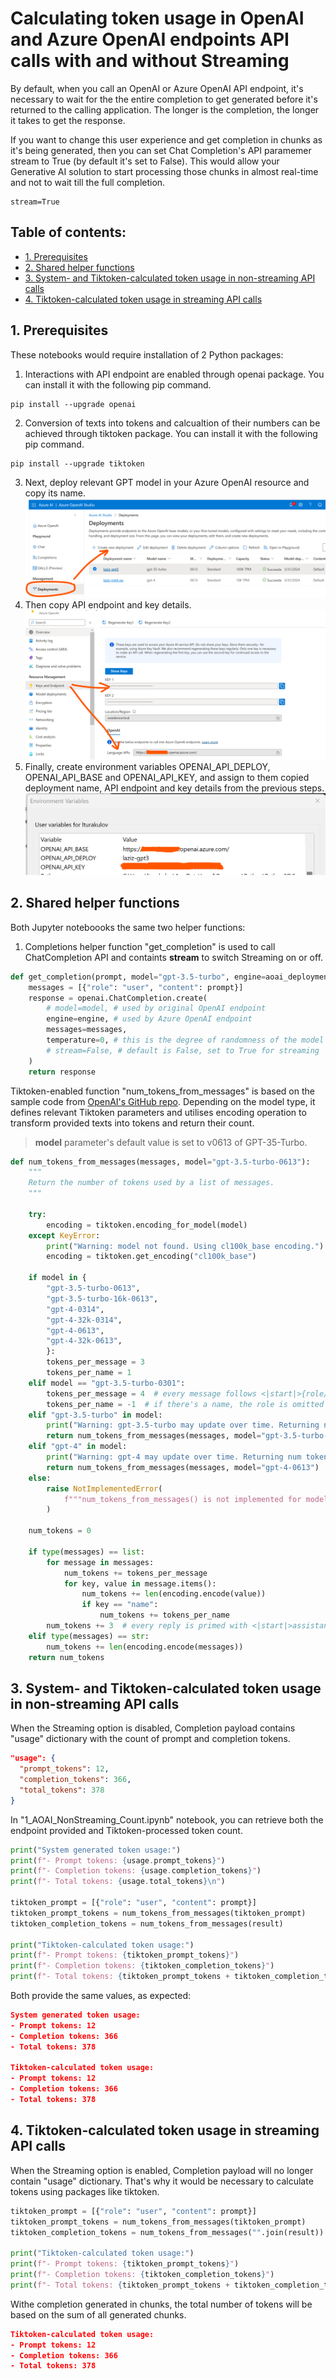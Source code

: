 # Calculating token usage in OpenAI and Azure OpenAI endpoints API calls with and without Streaming
By default, when you call an OpenAI or Azure OpenAI API endpoint, it's necessary to wait for the the entire completion to get generated before it's returned to the calling application. The longer is the completion, the longer it takes to get the response.

If you want to change this user experience and get completion in chunks as it's being generated, then you can set Chat Completion's API paramemer stream to True (by default it's set to False). This would allow your Generative AI solution to start processing those chunks in almost real-time and not to wait till the full completion.
```
stream=True
```

## Table of contents:
- [1. Prerequisites](https://github.com/LazaUK/AOAI-Streaming-TokenUsage#1-prerequisites)
- [2. Shared helper functions](https://github.com/LazaUK/AOAI-Streaming-TokenUsage#2-shared-helper-functions)
- [3. System- and Tiktoken-calculated token usage in non-streaming API calls](https://github.com/LazaUK/AOAI-Streaming-TokenUsage#3-system--and-tiktoken-calculated-token-usage-in-non-streaming-api-calls)
- [4. Tiktoken-calculated token usage in streaming API calls](https://github.com/LazaUK/AOAI-Streaming-TokenUsage#4-tiktoken-calculated-token-usage-in-streaming-api-calls)

## 1. Prerequisites
These notebooks would require installation of 2 Python packages:
1. Interactions with API endpoint are enabled through openai package. You can install it with the following pip command.
```
pip install --upgrade openai
```
2. Conversion of texts into tokens and calcualtion of their numbers can be achieved through tiktoken package. You can install it with the following pip command.
```
pip install --upgrade tiktoken
```
3. Next, deploy relevant GPT model in your Azure OpenAI resource and copy its name.
![screenshot_1_deploy](images/tiktoken_1_deploy.png)
4. Then copy API endpoint and key details.
![screenshot_1_access](images/tiktoken_1_access.png)
5. Finally, create environment variables OPENAI_API_DEPLOY, OPENAI_API_BASE and OPENAI_API_KEY, and assign to them copied deployment name, API endpoint and key details from the previous steps.
![screenshot_1_environ](images/tiktoken_1_environ.png)

## 2. Shared helper functions
Both Jupyter noteboooks the same two helper functions:
1. Completions helper function "get_completion" is used to call ChatCompletion API and containts **stream** to switch Streaming on or off.
``` Python
def get_completion(prompt, model="gpt-3.5-turbo", engine=aoai_deployment):
    messages = [{"role": "user", "content": prompt}]
    response = openai.ChatCompletion.create(
        # model=model, # used by original OpenAI endpoint
        engine=engine, # used by Azure OpenAI endpoint
        messages=messages,
        temperature=0, # this is the degree of randomness of the model's output
        # stream=False, # default is False, set to True for streaming
    )
    return response
```
Tiktoken-enabled function "num_tokens_from_messages" is based on the sample code from [OpenAI's GitHub repo](https://github.com/openai/openai-cookbook/blob/main/examples/How_to_count_tokens_with_tiktoken.ipynb). Depending on the model type, it defines relevant Tiktoken parameters and utilises encoding operation to transform provided texts into tokens and return their count.

> **model** parameter's default value is set to v0613 of GPT-35-Turbo. 
``` Python
def num_tokens_from_messages(messages, model="gpt-3.5-turbo-0613"):
    """
    Return the number of tokens used by a list of messages.
    """
    
    try:
        encoding = tiktoken.encoding_for_model(model)
    except KeyError:
        print("Warning: model not found. Using cl100k_base encoding.")
        encoding = tiktoken.get_encoding("cl100k_base")

    if model in {
        "gpt-3.5-turbo-0613",
        "gpt-3.5-turbo-16k-0613",
        "gpt-4-0314",
        "gpt-4-32k-0314",
        "gpt-4-0613",
        "gpt-4-32k-0613",
        }:
        tokens_per_message = 3
        tokens_per_name = 1
    elif model == "gpt-3.5-turbo-0301":
        tokens_per_message = 4  # every message follows <|start|>{role/name}\n{content}<|end|>\n
        tokens_per_name = -1  # if there's a name, the role is omitted
    elif "gpt-3.5-turbo" in model:
        print("Warning: gpt-3.5-turbo may update over time. Returning num tokens assuming gpt-3.5-turbo-0613.")
        return num_tokens_from_messages(messages, model="gpt-3.5-turbo-0613")
    elif "gpt-4" in model:
        print("Warning: gpt-4 may update over time. Returning num tokens assuming gpt-4-0613.")
        return num_tokens_from_messages(messages, model="gpt-4-0613")
    else:
        raise NotImplementedError(
            f"""num_tokens_from_messages() is not implemented for model {model}. See https://github.com/openai/openai-python/blob/main/chatml.md for information on how messages are converted to tokens."""
        )
    
    num_tokens = 0

    if type(messages) == list:
        for message in messages:
            num_tokens += tokens_per_message
            for key, value in message.items():
                num_tokens += len(encoding.encode(value))
                if key == "name":
                    num_tokens += tokens_per_name
        num_tokens += 3  # every reply is primed with <|start|>assistant<|message|>
    elif type(messages) == str:
        num_tokens += len(encoding.encode(messages))
    return num_tokens
```

## 3. System- and Tiktoken-calculated token usage in non-streaming API calls
When the Streaming option is disabled, Completion payload contains "usage" dictionary with the count of prompt and completion tokens.
``` JSON
"usage": {
  "prompt_tokens": 12,
  "completion_tokens": 366,
  "total_tokens": 378
}
```
In "1_AOAI_NonStreaming_Count.ipynb" notebook, you can retrieve both the endpoint provided and Tiktoken-processed token count.
``` Python
print("System generated token usage:")
print(f"- Prompt tokens: {usage.prompt_tokens}")
print(f"- Completion tokens: {usage.completion_tokens}")
print(f"- Total tokens: {usage.total_tokens}\n")

tiktoken_prompt = [{"role": "user", "content": prompt}]
tiktoken_prompt_tokens = num_tokens_from_messages(tiktoken_prompt)
tiktoken_completion_tokens = num_tokens_from_messages(result)

print("Tiktoken-calculated token usage:")
print(f"- Prompt tokens: {tiktoken_prompt_tokens}")
print(f"- Completion tokens: {tiktoken_completion_tokens}")
print(f"- Total tokens: {tiktoken_prompt_tokens + tiktoken_completion_tokens}")
```
Both provide the same values, as expected:
``` JSON
System generated token usage:
- Prompt tokens: 12
- Completion tokens: 366
- Total tokens: 378

Tiktoken-calculated token usage:
- Prompt tokens: 12
- Completion tokens: 366
- Total tokens: 378
```

## 4. Tiktoken-calculated token usage in streaming API calls
When the Streaming option is enabled, Completion payload will no longer contain "usage" dictionary. That's why it would be necessary to calculate tokens using packages like tiktoken.
``` Python
tiktoken_prompt = [{"role": "user", "content": prompt}]
tiktoken_prompt_tokens = num_tokens_from_messages(tiktoken_prompt)
tiktoken_completion_tokens = num_tokens_from_messages("".join(result))

print("Tiktoken-calculated token usage:")
print(f"- Prompt tokens: {tiktoken_prompt_tokens}")
print(f"- Completion tokens: {tiktoken_completion_tokens}")
print(f"- Total tokens: {tiktoken_prompt_tokens + tiktoken_completion_tokens}")
```
Withe completion generated in chunks, the total number of tokens will be based on the sum of all generated chunks.
``` JSON
Tiktoken-calculated token usage:
- Prompt tokens: 12
- Completion tokens: 366
- Total tokens: 378
```
